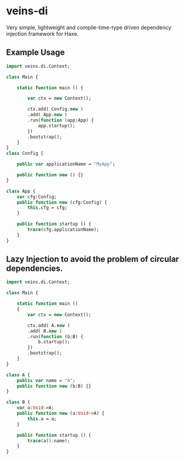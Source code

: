 # veins-di
Very simple, lightweight and compile-time-type driven dependency injection framework for Haxe.

## Example Usage
```haxe
import veins.di.Context;

class Main {

	static function main () {

		var ctx = new Context();

		ctx.add( Config.new )
		.add( App.new )
		.run(function (app:App) {
			app.startup();
		})
		.bootstrap();
	}
}
class Config {

	public var applicationName = "MyApp";

	public function new () {}
}

class App {
	var cfg:Config;
	public function new (cfg:Config) {
		this.cfg = cfg;
	}

	public function startup () {
		trace(cfg.applicationName);
	}
}
```

## Lazy Injection to avoid the problem of circular dependencies.

```haxe
import veins.di.Context;

class Main {

	static function main ()
	{
		var ctx = new Context();

		ctx.add( A.new )
		.add( B.new )
		.run(function (b:B) {
			b.startup();
		})
		.bootstrap();
	}
}

class A {
	public var name = "A";
	public function new (b:B) {}
}

class B {
	var a:Void->A;
	public function new (a:Void->A) {
		this.a = a;
	}

	public function startup () {
		trace(a().name);
	}
}
```
